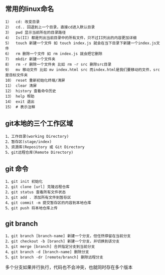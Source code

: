 ## 常用的linux命名
    1）  cd: 改变目录
    2）  cd.. 回退到上一个目录，直接cd进入默认目录
    3）  pwd 显示当前所在的目录路径
    4）  Is(II) 都是列出当前目录中的所有文件，只不过II列出的内容更加详细
    5）  touch 新建一个文件 如 touch index.js 就会在当下目录下新建一个index.js文件
    6）  rm 删除一个文件 如 rm index.js 就会把它删除
    7）  mkdir 新建一个文件夹
    8）  rm -r 删除一个文件夹 比如 rm -r src 删除src目录
    9）  mv 移动文件 比如 mv index.html src 而index.html是我们要移动的文件，src是目标文件夹
    10） reset 重新初始化终端/清屏
    11） clear 清屏
    12） history 查看命令历史
    13） help 帮助
    14） exit 退出
    15） # 表示注释

## git本地的三个工作区域
    1、工作目录(working Directory)
    2、暂存区(stage/index)
    3、资源库(Repository 或 Git Directory
    5、git远程仓库(Remote Directory)

## git 命令
    1、git init 初始化
    2、git clone [url] 克隆远程仓库
    2、git status 查看所有文件状态
    3、git add . 添加所有文件到暂存区
    4、git commit -m 提交暂存区的内容到本地仓库
    5、git push 将本地仓库上传

## git branch
    1、git branch [branch-name] 新建一个分支，但任然停留在当前分支
    2、git checkout -b [branch] 新建一个分支，并切换到该分支
    3、git merge [branch] 合并指定分支到当前分支
    4、git branch -d [branch-name] 删除分支
    5、git branch -dr [remote/branch] 删除远程分支
多个分支如果并行执行，代码也不会冲突，也就同时存在多个版本